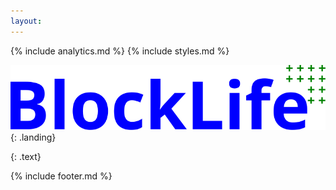 ```yaml
---
layout:
---
```

{% include analytics.md %}
{% include styles.md %}

![BlockLife](/get/img/blocklife.svg){: .landing}

{: .text}

{% include footer.md %}
